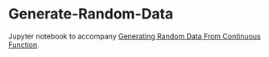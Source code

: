 # Generate-Random-Data

Jupyter notebook to accompany [Generating Random Data From Continuous Function](https://medium.com/@christophertam8/generating-random-data-from-continuous-functions-f0d7e9a909df).
